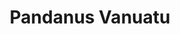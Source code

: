 ---
layout: info
type: Premium
title: Pandanus Vanuatu
section: boutique
logo: pandanus
ratings:
phone: "7766277"
email:
address:
description: This is a little shop packed with a lot of great stuff.
---